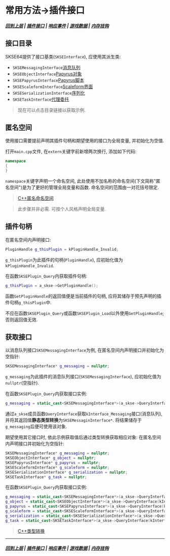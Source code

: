 # 常用方法->插件接口
##### [回到上层](/docs/CommonMethods.md) | [插件接口](/docs/CM/Interface.md) | [响应事件](/docs/CM/Event.md) | [游戏数据](/docs/CM/Data.md) | [内存挂钩](/docs/CM/Hook.md)

## 接口目录

SKSE64提供了接口基类(`SKSEInterface`), 应使用其派生类:
+ `SKSEMessagingInterface`[消息队列](/docs/CM/Interface/Messaging.md)
+ `SKSEObjectInterface`[Papyrus对象](/docs/CM/Interface/Object.md)
+ `SKSEPapyrusInterface`[Papyrus脚本](/docs/CM/Interface/Papyrus.md)
+ `SKSEScaleformInterface`[Scaleform界面](/docs/CM/Interface/Scaleform.md)
+ `SKSESerializationInterface`[序列化](/docs/CM/Interface/Serialization.md)
+ `SKSETaskInterface`[代理委托](/docs/CM/Interface/Task.md)

> 现在可以点击目录链接以获取示例.

## 匿名空间

使用接口需要提前声明其插件句柄和期望使用的接口为全局变量, 并初始化为空值.

打开`main.cpp`文件, 在`extern`关键字前新增两次换行, 添加如下代码:
```C++
namespace 
{
}
```
`namespace`关键字声明一个命名空间, 此处使用不加名称的命名空间(下文简称"匿名空间")是为了更好的管理全局变量和函数. 命名空间的范围由一对花括号限定.

> [C++匿名命名空间](https://www.cnblogs.com/youxin/p/4308364.html)

> 此步骤并非必需. 可按个人风格声明全局变量.

## 插件句柄

在匿名空间内声明接口:
```C++
PluginHandle g_thisPlugin = kPluginHandle_Invalid;
```
`g_thisPlugin`为此插件的句柄(`PluginHandle`), 应初始化值为`kPluginHandle_Invalid`.

在函数`SKSEPlugin_Query`内获取插件句柄: 
```C++
g_thisPlugin = a_skse->GetPluginHandle();
```
函数`GetPluginHandle`的返回值便是当前插件的句柄, 应将其储存于预先声明的插件句柄`g_thisPlugin`中.

不应在函数`SKSEPlugin_Query`或函数`SKSEPlugin_Load`以外使用`GetPluginHandle`; 否则返回值无效.

## 获取接口

以消息队列接口`SKSEMessagingInterface`为例, 在匿名空间内声明接口并初始化为空指针: 
```C++
SKSEMessagingInterface* g_messaging = nullptr;
```
`g_messaging`为此插件的消息队列接口(`SKSEMessagingInterface`), 应初始化值为`nullptr`(空指针).

在函数`SKSEPlugin_Query`内获取接口实例:
```C++
g_messaging = static_cast<SKSEMessagingInterface*>(a_skse->QueryInterface(kInterface_Messaging));
```
通过`a_skse`成员函数`QueryInterface`获取`kInterface_Messaging`接口(消息队列), 并将其返回值**静态类型转换**为`SKSEMessaginInterface*`. 将结果储存于`g_messaging`后便可使用该对象.

期望使用其它接口时, 依此示例获取值后通过类型转换获取相应对象:
在匿名空间内声明接口并初始化为空指针:
```C++
SKSEMessagingInterface*	g_messaging	= nullptr;
SKSEObjectInterface* g_object = nullptr;
SKSEPapyrusInterface* g_papyrus = nullptr;
SKSEScaleformInterface*	g_scaleform	= nullptr;
SKSESerializationInterface* g_serialization = nullptr;
SKSETaskInterface* g_task = nullptr;
```

在函数`SKSEPlugin_Query`内获取接口实例:
```C++
g_messaging	= static_cast<SKSEMessagingInterface*>(a_skse->QueryInterface(kInterface_Messaging));
g_object = static_cast<SKSEObjectInterface*>(a_skse->QueryInterface(kInterface_Object));
g_papyrus = static_cast<SKSEPapyrusInterface*>(a_skse->QueryInterface(kInterface_Papyrus));
g_scaleform	= static_cast<SKSEScaleformInterface*>(a_skse->QueryInterface(kInterface_Scaleform));
g_serialization = static_cast<SKSESerializationInterface*>(a_skse->QueryInterface(kInterface_Serialization));
g_task = static_cast<SKSETaskInterface*>(a_skse->QueryInterface(kInterface_Task));
```

> [C++类型转换](https://blog.csdn.net/qq_40421919/article/details/90677220)

***
##### [回到上层](/docs/CommonMethods.md) | [插件接口](/docs/CM/Interface.md) | [响应事件](/docs/CM/Event.md) | [游戏数据](/docs/CM/Data.md) | [内存挂钩](/docs/CM/Hook.md)